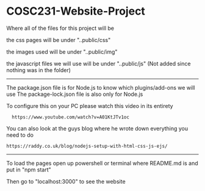 # COSC231-Website-Project
Where all of the files for this project will be

the css pages will be under "..public/css"

the images used will be under "..public/img"

the javascript files we will use will be under "..public/js" (Not added since nothing was in the folder)

*********************************************************************

The package.json file is for Node.js to know which plugins/add-ons we will use
The package-lock.json file is also only for Node.js


To configure this on your PC please watch this video in its entirety
      
      https://www.youtube.com/watch?v=A01KtJTv1oc 



You can also look at the guys blog where he wrote down everything you need to do
    
    https://raddy.co.uk/blog/nodejs-setup-with-html-css-js-ejs/


*********************************************************************
To load the pages open up powershell or terminal where README.md is and put in "npm start"

Then go to "localhost:3000" to see the website
